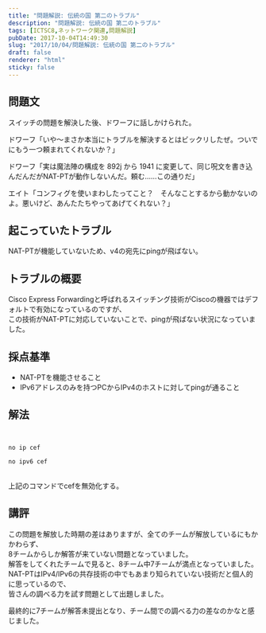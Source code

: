 ```yaml
---
title: "問題解説: 伝統の国 第二のトラブル"
description: "問題解説: 伝統の国 第二のトラブル"
tags: [ICTSC8,ネットワーク関連,問題解説]
pubDate: 2017-10-04T14:49:30
slug: "2017/10/04/問題解説: 伝統の国 第二のトラブル"
draft: false
renderer: "html"
sticky: false
---
```


<h2>問題文</h2>
<p>スイッチの問題を解決した後、ドワーフに話しかけられた。</p>
<p>ドワーフ「いや～まさか本当にトラブルを解決するとはビックリしたぜ。ついでにもう一つ頼まれてくれないか？」</p>
<p>ドワーフ「実は魔法陣の構成を 892j から 1941 に変更して、同じ呪文を書き込んだんだがNAT-PTが動作しないんだ。頼む……この通りだ」</p>
<p>エイト「コンフィグを使いまわしたってこと？　そんなことするから動かないのよ。悪いけど、あんたたちやってあげてくれない？」</p>
<h2>起こっていたトラブル</h2>
<p>NAT-PTが機能していないため、v4の宛先にpingが飛ばない。</p>
<h2>トラブルの概要</h2>
<p>Cisco Express Forwardingと呼ばれるスイッチング技術がCiscoの機器ではデフォルトで有効になっているのですが、<br />
この技術がNAT-PTに対応していないことで、pingが飛ばない状況になっていました。</p>
<h2>採点基準</h2>
<ul>
<li>NAT-PTを機能させること</li>
<li>IPv6アドレスのみを持つPCからIPv4のホストに対してpingが通ること</li>
</ul>
<h2>解法</h2>
<p><code><br />
no ip cef<br />
no ipv6 cef<br />
</code><br />
上記のコマンドでcefを無効化する。</p>
<h2>講評</h2>
<p>この問題を解放した時期の差はありますが、全てのチームが解放しているにもかかわらず、<br />
8チームからしか解答が来ていない問題となっていました。<br />
解答をしてくれたチームで見ると、8チーム中7チームが満点となっていました。<br />
NAT-PTはIPv4/IPv6の共存技術の中でもあまり知られていない技術だと個人的に思っているので、<br />
皆さんの調べる力を試す問題として出題しました。</p>
<p>最終的に7チームが解答未提出となり、チーム間での調べる力の差なのかなと感じました。</p>
